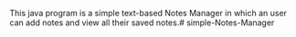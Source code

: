 This java program is a simple text-based Notes Manager in which an user can add notes and view all their saved notes.# simple-Notes-Manager

